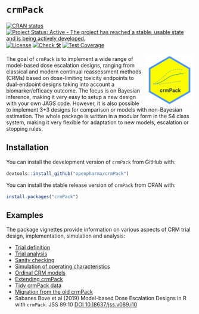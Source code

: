 
<!-- markdownlint-disable-file -->
<!-- README.md is generated from README.Rmd. Please edit that file -->

# `crmPack`

<!-- badges: start -->

[![CRAN
status](https://www.r-pkg.org/badges/version/crmPack)](https://CRAN.R-project.org/package=crmPack)
[![Project Status: Active - The project has reached a stable, usable
state and is being actively
developed.](https://www.repostatus.org/badges/latest/active.svg)](https://www.repostatus.org/#active)
[![License](https://img.shields.io/badge/License-Apache_2.0-blue.svg)](https://opensource.org/license/apache-2.0)
[![Check
🛠](https://github.com/openpharma/crmPack/actions/workflows/check.yaml/badge.svg)](https://github.com/openpharma/crmPack/actions/workflows/check.yaml)
[![Test
Coverage](https://raw.githubusercontent.com/openpharma/crmPack/_xml_coverage_reports/data/main/badge.svg)](https://raw.githubusercontent.com/openpharma/crmPack/_xml_coverage_reports/data/main/badge.svg)
<!-- badges: end -->

<p align="center">
<img src='man/figures/logo.png' align="right" height="131.5" alt="crmPack-logo"/>
</p>

The goal of `crmPack` is to implement a wide range of model-based dose
escalation designs, ranging from classical and modern continual
reassessment methods (CRMs) based on dose-limiting toxicity endpoints to
dual-endpoint designs taking into account a biomarker/efficacy outcome.
The focus is on Bayesian inference, making it very easy to setup a new
design with your own JAGS code. However, it is also possible to
implement 3+3 designs for comparison or models with non-Bayesian
estimation. The whole package is written in a modular form in the S4
class system, making it very flexible for adaptation to new models,
escalation or stopping rules.

## Installation

You can install the development version of `crmPack` from GitHub with:

``` r
devtools::install_github("openpharma/crmPack")
```

You can install the stable release version of `crmPack` from CRAN with:

``` r
install.packages("crmPack")
```

## Examples

The package vignettes provide information on various aspects of CRM
trial design, implementation, simulation and analysis:

- [Trial
  definition](https://openpharma.github.io/crmPack/main/articles/trial_definition.html)
- [Trial
  analysis](https://openpharma.github.io/crmPack/main/articles/trial_analysis.html)
- [Sanity
  checking](https://openpharma.github.io/crmPack/main/articles/trial_sanity_checks.html)
- [Simulation of operating
  characteristics](https://openpharma.github.io/crmPack/main/articles/trial_simulation.html)
- [Ordinal CRM
  models](https://openpharma.github.io/crmPack/main/articles/ordinal-crm.html)
- [Extending
  crmPack](https://openpharma.github.io/crmPack/main/articles/parallel_computing_with_extensions.html)
- [Tidy crmPack
  data](https://openpharma.github.io/crmPack/main/articles/tidy_method.html)
- [Migration from the old
  crmPack](https://openpharma.github.io/crmPack/main/articles/migration_from_the_old_crmPack.html)
- Sabanes Bove et al (2019) Model-based Dose Escalation Designs in R
  with `crmPack`. JSS 89:10 [DOI
  10.18637/jss.v089.i10](https://www.jstatsoft.org/article/view/v089i10)

